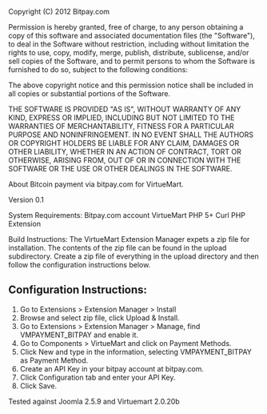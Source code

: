 Copyright (C) 2012 Bitpay.com

Permission is hereby granted, free of charge, to any person obtaining a copy
of this software and associated documentation files (the "Software"), to deal
in the Software without restriction, including without limitation the rights
to use, copy, modify, merge, publish, distribute, sublicense, and/or sell
copies of the Software, and to permit persons to whom the Software is
furnished to do so, subject to the following conditions:

The above copyright notice and this permission notice shall be included in
all copies or substantial portions of the Software.

THE SOFTWARE IS PROVIDED "AS IS", WITHOUT WARRANTY OF ANY KIND, EXPRESS OR
IMPLIED, INCLUDING BUT NOT LIMITED TO THE WARRANTIES OF MERCHANTABILITY,
FITNESS FOR A PARTICULAR PURPOSE AND NONINFRINGEMENT. IN NO EVENT SHALL THE
AUTHORS OR COPYRIGHT HOLDERS BE LIABLE FOR ANY CLAIM, DAMAGES OR OTHER
LIABILITY, WHETHER IN AN ACTION OF CONTRACT, TORT OR OTHERWISE, ARISING FROM,
OUT OF OR IN CONNECTION WITH THE SOFTWARE OR THE USE OR OTHER DEALINGS IN
THE SOFTWARE.

About
	Bitcoin payment via bitpay.com for VirtueMart.

Version 0.1
	
System Requirements:
	Bitpay.com account
	VirtueMart
	PHP 5+
	Curl PHP Extension
  
Build Instructions:
  The VirtueMart Extension Manager expets a zip file for installation.  The
  contents of the zip file can be found in the upload subdirectory.  Create 
  a zip file of everything in the upload directory and then follow the 
  configuration instructions below.

Configuration Instructions:
-------
1. Go to Extensions > Extension Manager > Install
2. Browse and select zip file, click Upload & Install.
3. Go to Extensions > Extension Manager > Manage, find VMPAYMENT_BITPAY and enable it.
4. Go to Components > VirtueMart and click on Payment Methods.
5. Click New and type in the information, selecting VMPAYMENT_BITPAY as Payment Method.
6. Create an API Key in your bitpay account at bitpay.com.
7. Click Configuration tab and enter your API Key.
8. Click Save.

Tested against Joomla 2.5.9 and Virtuemart 2.0.20b
